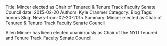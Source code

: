 Title: Mincer elected as Chair of Tenured & Tenure Track Faculty Senate Council
date: 2015-02-20
Authors: Kyle Cranmer
Category: Blog
Tags: honors
Slug: News-from-02-20-2015
Summary: Mincer elected as Chair of Tenured &  Tenure Track Faculty Senate Council


Allen Mincer has been elected unanimously as  Chair of the NYU Tenured and 
Tenure Track Faculty Senate Council.